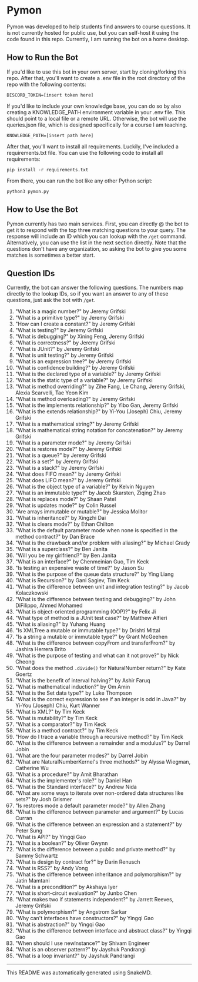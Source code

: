 # Pymon

Pymon was developed to help students find answers to course questions. It is not currently hosted for public use, but you can self-host it using the code found in this repo. Currently, I am running the bot on a home desktop.

## How to Run the Bot

If you'd like to use this bot in your own server, start by cloning/forking this repo. After that, you'll want to create a .env file in the root directory of the repo with the following contents:

```env
DISCORD_TOKEN=[insert token here]
```

If you'd like to include your own knowledge base, you can do so by also creating a KNOWLEDGE_PATH environment variable in your .env file. This should point to a local file or a remote URL. Otherwise, the bot will use the queries.json file, which is designed specifically for a course I am teaching.

```env
KNOWLEDGE_PATH=[insert path here]
```

After that, you'll want to install all requirements. Luckily, I've included a requirements.txt file. You can use the following code to install all requirements:

```shell
pip install -r requirements.txt
```

From there, you can run the bot like any other Python script:

```shell
python3 pymon.py
```

## How to Use the Bot

Pymon currently has two main services. First, you can directly @ the bot to get it to respond with the top three matching questions to your query. The response will include an ID which you can lookup with the `/get` command. Alternatively, you can use the list in the next section directly. Note that the questions don't have any organization, so asking the bot to give you some matches is sometimes a better start.

## Question IDs

Currently, the bot can answer the following questions. The numbers map directly to the lookup IDs, so if you want an answer to any of these questions, just ask the bot with `/get`.

1. "What is a magic number?" by Jeremy Grifski
2. "What is a primitive type?" by Jeremy Grifski
3. "How can I create a constant?" by Jeremy Grifski
4. "What is testing?" by Jeremy Grifski
5. "What is debugging?" by Xining Feng, Jeremy Grifski
6. "What is correctness?" by Jeremy Grifski
7. "What is JUnit?" by Jeremy Grifski
8. "What is unit testing?" by Jeremy Grifski
9. "What is an expression tree?" by Jeremy Grifski
10. "What is confidence building?" by Jeremy Grifski
11. "What is the declared type of a variable?" by Jeremy Grifski
12. "What is the static type of a variable?" by Jeremy Grifski
13. "What is method overriding?" by Zihe Fang, Le Chang, Jeremy Grifski, Alexia Scarvelli, Tae Yeon Kim
14. "What is method overloading?" by Jeremy Grifski
15. "What is the implements relationship?" by Yibo Gan, Jeremy Grifski
16. "What is the extends relationship?" by Yi-You (Joseph) Chiu, Jeremy Grifski
17. "What is a mathematical string?" by Jeremy Grifski
18. "What is mathematical string notation for concatenation?" by Jeremy Grifski
19. "What is a parameter mode?" by Jeremy Grifski
20. "What is restores mode?" by Jeremy Grifski
21. "What is a queue?" by Jeremy Grifski
22. "What is a set?" by Jeremy Grifski
23. "What is a stack?" by Jeremy Grifski
24. "What does FIFO mean?" by Jeremy Grifski
25. "What does LIFO mean?" by Jeremy Grifski
26. "What is the object type of a variable?" by Kelvin Nguyen
27. "What is an immutable type?" by Jacob Skarsten, Ziqing Zhao
28. "What is replaces mode?" by Shaan Patel
29. "What is updates mode?" by Colin Russel
30. "Are arrays immutable or mutable?" by Jessica Molitor
31. "What is inheritance?" by Xingzhi Dai
32. "What is clears mode?" by Ethan Chilton
33. "What is the default parameter mode when none is specified in the method contract?" by Dan Brace
34. "What is the drawback and/or problem with aliasing?" by Michael Grady
35. "What is a superclass?" by Ben Janita
36. "Will you be my girlfriend?" by Ben Janita
37. "What is an interface?" by Chenmeinian Guo, Tim Keck
38. "Is testing an expensive waste of time?" by Jason Su
39. "What is the purpose of the queue data structure?" by Ying Liang
40. "What is Recursion?" by Gani Sagiev, Tim Keck
41. "What is the difference between unit and integration testing?" by Jacob Kolaczkowski
42. "What is the difference between testing and debugging?" by John DiFilippo, Ahmed Mohamed
43. "What is object-oriented programming (OOP)?" by Felix Ji
44. "What type of method is a JUnit test case?" by Matthew Alfieri
45. "What is aliasing?" by Yuhang Huang
46. "Is XMLTree a mutable or immutable type?" by Drishti Mittal
47. "Is a string a mutable or immutable type?" by Grant McGeehen
48. "What is the difference between copyFrom and transferFrom?" by Jashira Herrera Brito
49. "What is the purpose of testing and what can it not prove?" by Nick Cheong
50. "What does the method `.divide()` for NaturalNumber return?" by Kate Goertz
51. "What is the benefit of interval halving?" by Ashir Faruq
52. "What is mathematical induction?" by Om Amin
53. "What is the Set data type?" by Luke Thompson
54. "What is the correct expression to see if an integer is odd in Java?" by Yi-You (Joseph) Chiu, Kurt Wanner
55. "What is XML?" by Tim Keck
56. "What is mutability?" by Tim Keck
57. "What is a comparator?" by Tim Keck
58. "What is a method contract?" by Tim Keck
59. "How do I trace a variable through a recursive method?" by Tim Keck
60. "What is the difference between a remainder and a modulus?" by Darrel Jobin
61. "What are the four parameter modes?" by Darrel Jobin
62. "What are NaturalNumberKernel's three methods?" by Alyssa Wiegman, Catherine Wu
63. "What is a procedure?" by Amit Bharathan
64. "What is the implementer's role?" by Daniel Han
65. "What is the Standard interface?" by Andrew Nida
66. "What are some ways to iterate over non-ordered data structures like sets?" by Josh Grismer
67. "Is restores mode a default parameter mode?" by Allen Zhang
68. "What is the difference between parameter and argument?" by Lucas Curran
69. "What is the difference between an expression and a statement?" by Peter Sung
70. "What is API?" by Yingqi Gao
71. "What is a boolean?" by Oliver Gwynn
72. "What is the difference between a public and private method?" by Sammy Schwartz
73. "What is design by contract for?" by Darin Renusch
74. "What is RSS?" by Andy Vong
75. "What is the difference between inheritance and polymorphism?" by Jatin Mamtani
76. "What is a precondition?" by Akshaya Iyer
77. "What is short-circuit evaluation?" by Junbo Chen
78. "What makes two if statements independent?" by Jarrett Reeves, Jeremy Grifski
79. "What is polymorphism?" by Angstrom Sarkar
80. "Why can't interfaces have constructors?" by Yingqi Gao
81. "What is abstraction?" by Yingqi Gao
82. "What is the difference between interface and abstract class?" by Yingqi Gao
83. "When should I use newInstance?" by Shivam Engineer
84. "What is an observer pattern?" by Jayshuk Pandrangi
85. "What is a loop invariant?" by Jayshuk Pandrangi

---

This README was automatically generated using SnakeMD.